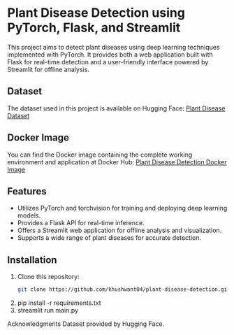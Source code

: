 # Plant Disease Detection using PyTorch, Flask, and Streamlit

This project aims to detect plant diseases using deep learning techniques implemented with PyTorch. It provides both a web application built with Flask for real-time detection and a user-friendly interface powered by Streamlit for offline analysis.

## Dataset
The dataset used in this project is available on Hugging Face: [Plant Disease Dataset](https://huggingface.co/datasets/khushwant04/Plant-Disease-Dataset)

## Docker Image
You can find the Docker image containing the complete working environment and application at Docker Hub: [Plant Disease Detection Docker Image](https://hub.docker.com/repository/docker/khushwant04/plant-disease/)

## Features
- Utilizes PyTorch and torchvision for training and deploying deep learning models.
- Provides a Flask API for real-time inference.
- Offers a Streamlit web application for offline analysis and visualization.
- Supports a wide range of plant diseases for accurate detection.

## Installation
1. Clone this repository:
   ```bash
   git clone https://github.com/khushwant04/plant-disease-detection.git

2. pip install -r requirements.txt
3. streamlit run main.py

Acknowledgments
Dataset provided by Hugging Face.

